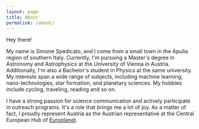 ```yaml
---
layout: page
title: About
permalink: /about/
---
```


Hey there!

My name is Simone Spedicato, and I come from a small town in the Apulia region of southern Italy. Currently, I'm pursuing a Master's degree in Astronomy and Astrophysics at the University of Vienna in Austria. Additionally, I'm also a Bachelor's student in Physics at the same university. My interests span a wide range of subjects, including machine learning, nano-technologies, star formation, and planetary sciences. My hobbies include cycling, traveling, reading and so on.

I have a strong passion for science communication and actively participate in outreach programs. It's a role that brings me a lot of joy. As a matter of fact, I proudly represent Austria as the Austrian representative at the Central European Hub of [Europlanet](https://www.europlanet-society.org).




